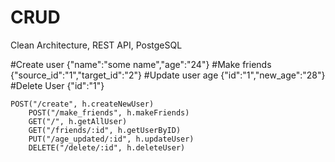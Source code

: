# CRUD
Clean Architecture, REST API, PostgeSQL

#Create user {"name":"some name","age":"24"}
#Make friends {"source_id":"1","target_id":"2"}
#Update user age {"id":"1","new_age":"28"}
#Delete User {"id":"1"}



    POST("/create", h.createNewUser)
		POST("/make_friends", h.makeFriends)
		GET("/", h.getAllUser)
		GET("/friends/:id", h.getUserByID)
		PUT("/age_updated/:id", h.updateUser)
		DELETE("/delete/:id", h.deleteUser)

